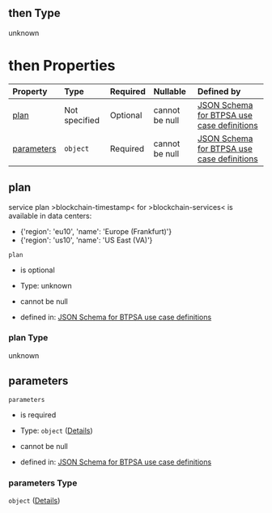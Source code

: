 ## then Type

unknown

# then Properties

| Property                  | Type          | Required | Nullable       | Defined by                                                                                                                                                                                                                                                  |
| :------------------------ | :------------ | :------- | :------------- | :---------------------------------------------------------------------------------------------------------------------------------------------------------------------------------------------------------------------------------------------------------- |
| [plan](#plan)             | Not specified | Optional | cannot be null | [JSON Schema for BTPSA use case definitions](btpsa-usecase-properties-services-items-allof-1-then-allof-14-then-allof-3-then-properties-plan.md "undefined#/properties/services/items/allOf/1/then/allOf/14/then/allOf/3/then/properties/plan")             |
| [parameters](#parameters) | `object`      | Required | cannot be null | [JSON Schema for BTPSA use case definitions](btpsa-usecase-properties-services-items-allof-1-then-allof-14-then-allof-3-then-properties-parameters.md "undefined#/properties/services/items/allOf/1/then/allOf/14/then/allOf/3/then/properties/parameters") |

## plan

service plan >blockchain-timestamp< for >blockchain-services< is available in data centers:

*   {'region': 'eu10', 'name': 'Europe (Frankfurt)'}
*   {'region': 'us10', 'name': 'US East (VA)'}

`plan`

*   is optional

*   Type: unknown

*   cannot be null

*   defined in: [JSON Schema for BTPSA use case definitions](btpsa-usecase-properties-services-items-allof-1-then-allof-14-then-allof-3-then-properties-plan.md "undefined#/properties/services/items/allOf/1/then/allOf/14/then/allOf/3/then/properties/plan")

### plan Type

unknown

## parameters



`parameters`

*   is required

*   Type: `object` ([Details](btpsa-usecase-properties-services-items-allof-1-then-allof-14-then-allof-3-then-properties-parameters.md))

*   cannot be null

*   defined in: [JSON Schema for BTPSA use case definitions](btpsa-usecase-properties-services-items-allof-1-then-allof-14-then-allof-3-then-properties-parameters.md "undefined#/properties/services/items/allOf/1/then/allOf/14/then/allOf/3/then/properties/parameters")

### parameters Type

`object` ([Details](btpsa-usecase-properties-services-items-allof-1-then-allof-14-then-allof-3-then-properties-parameters.md))
